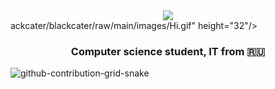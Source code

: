 <div id="header" align="center">
<img src="https://github.com/bl![1-73876-256b](https://github.com/UdalovDA/UdalovDA/assets/144095529/4b0833d6-6f54-4eb1-b84c-1359d762ac6a) width="100"/>
  </div>
ackcater/blackcater/raw/main/images/Hi.gif" height="32"/></h1>
<h3 align="center">Computer science student, IT from 🇷🇺</h3>

![github-contribution-grid-snake](https://github.com/UdalovDA/UdalovDA/assets/144095529/68d7470c-8cef-4a75-920f-6dea2238dbed)

